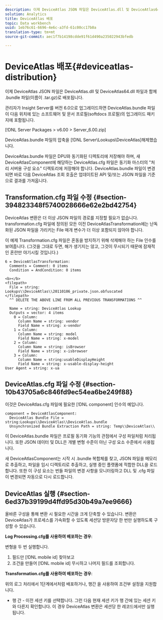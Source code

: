 ```yaml
---
description: 이제 DeviceAtlas JSON 파일은 DeviceAtlas.dll 및 DeviceAtlas64.dll 파일과 함께 .bundle 파일(이름이 .tar.gz)로 배포됩니다.
solution: Analytics
title: DeviceAtlas 배포
topic: Data workbench
uuid: 1eb76c61-6696-4e6c-a3fd-61c00cc17b0a
translation-type: tm+mt
source-git-commit: aec1f7b14198cdde91f61d490a235022943bfedb

---
```



# DeviceAtlas 배포{#deviceatlas-distribution}

이제 DeviceAtlas JSON 파일은 DeviceAtlas.dll 및 DeviceAtlas64.dll 파일과 함께 .bundle 파일(이름이 .tar.gz)로 배포됩니다.

관리자가 Insight Server를 버전 6.0으로 업그레이드하면 DeviceAtlas.bundle 파일이 다음 위치에 있는 소프트웨어 및 문서 프로필(softdocs 프로필)의 업그레이드 패키지에 포함됩니다.

[!DNL Server Packages > v6.00 > Server_6.00.zip]

DeviceAtlas.bundle 파일의 압축을 [!DNL Server\Lookups\DeviceAtlas]해제했습니다.

DeviceAtlas.bundle 파일은 DPU와 동기화된 디렉토리에 저장해야 하며, 새 DeviceAtlasComponent에 해당하는 DeviceAtlas.cfg 파일은 동기화 마스터의 &quot;처리 서버용 구성 요소&quot; 디렉토리에 저장해야 합니다. DeviceAtlas.bundle 파일이 변경되면 바로 다음 DeviceAtlas 조회 호출은 업데이트된 API 및/또는 JSON 파일을 기준으로 결과를 가져옵니다.

## Transformation.cfg 파일 수정 {#section-394823348f5740028666e62e2bd42754}

DeviceAtlas 변환은 더 이상 JSON 파일의 경로를 지정할 필요가 없습니다. transformation.cfg 파일에 정의된 모든 이전 DeviceAtlasTransformation에는 난독화된 JSON 파일을 가리키는 File 매개 변수가 더 이상 포함되지 않아야 합니다.

이 예제 Transformation.cfg 파일은 혼동을 방지하기 위해 삭제해야 하는 File 인수를 보여줍니다. (그것을 그대로 두면, 해가 생기지는 않고, 그것이 무시되기 때문에 잠재적인 혼란만 야기시킬 것입니다.)

```
6 = DeviceAtlasTransformation:  
  Comments = Comment: 0 items  
  Condition = AndCondition: 0 items

<b></b> 
<filepath>
  File = string: Lookups\\DeviceAtlas\\20110106_private.json.obfuscated 
</filepath> 
  ^^ DELETE THE ABOVE LINE FROM ALL PREVIOUS TRANSFORMATIONS ^^  
 
  Name = string: DeviceAtlas Lookup  
  Outputs = vector: 4 items  
    0 = Column:  
      Column Name = string: vendor  
      Field Name = string: x-vendor  
    1 = Column:  
      Column Name = string: model  
      Field Name = string: x-model  
    2 = Column:  
      Column Name = string: isBrowser  
      Field Name = string: x-isbrowser  
    3 = Column:  
      Column Name = string:usableDisplayHeight  
      Field Name = string: x-usable-display-height 
User Agent = string: x-ua  
```

## DeviceAtlas.cfg 파일 수정 {#section-10b43705a6c846fd9ec54ea6be249f88}

이것은 DeviceAtlas.cfg 파일에 필요한 [!DNL component] 인수의 예입니다.

```
component = DeviceAtlasComponent: 
  DeviceAtlas Bundle File = string:Lookups\\DeviceAtlas\\DeviceAtlas.bundle 
  Unsynchronized Bundle Extraction Path = string: Temp\\DeviceAtlas\\
```

이 DeviceAtlas.bundle 파일은 프로필 동기화 기능의 관점에서 구성 파일처럼 처리됩니다. 또한 JSON 데이터 및 DLL은 개별 변형 수준이 아닌 구성 요소 수준에서 사용됩니다.

새 DeviceAtlasComponent는 시작 시 .bundle 복합체를 찾고, JSON 파일을 메모리로 추출하고, 파일을 임시 디렉토리로 추출하고, 실행 중인 플랫폼에 적합한 DLL을 로드합니다. 또한 이 구성 요소는 번들 파일의 변경 사항을 모니터링하고 DLL 및 .cfg 파일이 변경되면 자동으로 다시 로드합니다.

## DeviceAtlas 실행 {#section-6ed37b39199d4ffd95d30b49a7ee9666}

올바른 구성을 통해 변환 시 필요한 시간을 크게 단축할 수 있습니다. 변환은 DeviceAtlas가 프로세스를 가속화할 수 있도록 세션당 방문자당 한 번만 실행하도록 구성할 수 있습니다.

**Log Processing.cfg를 사용하여 배포하는 경우**:

변형을 두 번 실행합니다.

1. 필드만 [!DNL mobile id] 찾아보고
1. 조건을 만들어 [!DNL mobile id] 무시하고 나머지 필드를 조회합니다.

**Transformation.cfg를 사용하여 배포하는 경우**:

위의 로그 처리에서 1단계에서처럼 배포하거나, 행간 을 사용하여 조건부 설정을 지원합니다.

* 행 간 - 이전 세션 키를 선택합니다. 그런 다음 현재 세션 키가 행 간에 있는 세션 키와 다른지 확인합니다. 이 경우 DeviceAtlas 변환은 세션당 한 레코드에서만 실행됩니다.

